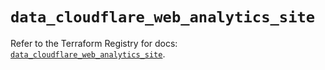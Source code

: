 # `data_cloudflare_web_analytics_site`

Refer to the Terraform Registry for docs: [`data_cloudflare_web_analytics_site`](https://registry.terraform.io/providers/cloudflare/cloudflare/5.0.0/docs/data-sources/web_analytics_site).
